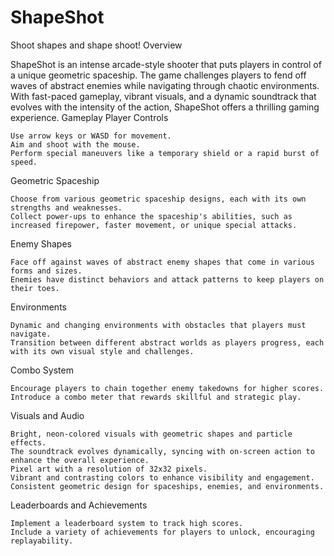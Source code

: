 # ShapeShot

Shoot shapes and shape shoot!
Overview

ShapeShot is an intense arcade-style shooter that puts players in control of a unique geometric spaceship. The game challenges players to fend off waves of abstract enemies while navigating through chaotic environments. With fast-paced gameplay, vibrant visuals, and a dynamic soundtrack that evolves with the intensity of the action, ShapeShot offers a thrilling gaming experience.
Gameplay
Player Controls

    Use arrow keys or WASD for movement.
    Aim and shoot with the mouse.
    Perform special maneuvers like a temporary shield or a rapid burst of speed.

Geometric Spaceship

    Choose from various geometric spaceship designs, each with its own strengths and weaknesses.
    Collect power-ups to enhance the spaceship's abilities, such as increased firepower, faster movement, or unique special attacks.

Enemy Shapes

    Face off against waves of abstract enemy shapes that come in various forms and sizes.
    Enemies have distinct behaviors and attack patterns to keep players on their toes.

Environments

    Dynamic and changing environments with obstacles that players must navigate.
    Transition between different abstract worlds as players progress, each with its own visual style and challenges.

Combo System

    Encourage players to chain together enemy takedowns for higher scores.
    Introduce a combo meter that rewards skillful and strategic play.

Visuals and Audio

    Bright, neon-colored visuals with geometric shapes and particle effects.
    The soundtrack evolves dynamically, syncing with on-screen action to enhance the overall experience.
    Pixel art with a resolution of 32x32 pixels.
    Vibrant and contrasting colors to enhance visibility and engagement.
    Consistent geometric design for spaceships, enemies, and environments.

Leaderboards and Achievements

    Implement a leaderboard system to track high scores.
    Include a variety of achievements for players to unlock, encouraging replayability.

